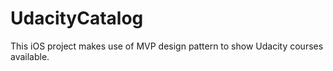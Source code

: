 # UdacityCatalog
This iOS project makes use of MVP design pattern to show Udacity courses available.
